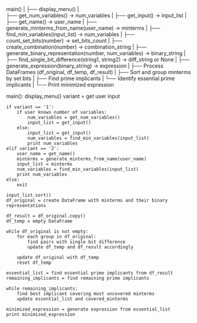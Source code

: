 
main()
|
├── display_menu()
|   
├── get_num_variables() -> num_variables
|
├── get_input() -> input_list
|
├── get_name() -> user_name
|
├── generate_minterms_from_name(user_name) -> minterms
|
├── find_min_variables(input_list) -> num_variables
|
├── count_set_bits(number) -> set_bits_count
|
├── create_combination(number) -> combination_string
|
├── generate_binary_representation(number, num_variables) -> binary_string
|
├── find_single_bit_difference(string1, string2) -> diff_string or None
|
├── generate_expression(binary_string) -> expression
|
├── Process DataFrames (df_original, df_temp, df_result)
|   ├── Sort and group minterms by set bits
|   ├── Find prime implicants
|   └── Identify essential prime implicants
|
└── Print minimized expression


main():
    display_menu()
    variant = get user input

    if variant == '1':
        if user knows number of variables:
            num_variables = get_num_variables()
            input_list = get_input()
        else:
            input_list = get_input()
            num_variables = find_min_variables(input_list)
            print num_variables
    elif variant == '2':
        user_name = get_name()
        minterms = generate_minterms_from_name(user_name)
        input_list = minterms
        num_variables = find_min_variables(input_list)
        print num_variables
    else:
        exit

    input_list.sort()
    df_original = create DataFrame with minterms and their binary representations

    df_result = df_original.copy()
    df_temp = empty DataFrame

    while df_original is not empty:
        for each group in df_original:
            find pairs with single bit difference
            update df_temp and df_result accordingly
        
        update df_original with df_temp
        reset df_temp

    essential_list = find essential prime implicants from df_result
    remaining_implicants = find remaining prime implicants

    while remaining_implicants:
        find best implicant covering most uncovered minterms
        update essential_list and covered_minterms

    minimized_expression = generate expression from essential_list
    print minimized_expression
